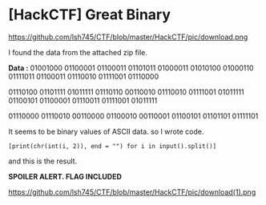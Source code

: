 # [HackCTF] Great Binary

https://github.com/lsh745/CTF/blob/master/HackCTF/pic/download.png

I found the data from the attached zip file.

 

**Data :** 01001000 01100001 01100011 01101011 01000011 01010100 01000110 01111011 01100011 01110010 01111001 01110000 

01110100 01101111 01011111 01110110 00110010 01110010 01111001 01011111 01100101 01100001 01110011 01111001 01011111 

01110000 01110010 00110000 01100010 00110001 01100101 01101101 01111101

 

It seems to be binary values of ASCII data. so I wrote code.

```
[print(chr(int(i, 2)), end = "") for i in input().split()]
```

 

and this is the result.

**SPOILER ALERT. FLAG INCLUDED**



https://github.com/lsh745/CTF/blob/master/HackCTF/pic/download(1).png
